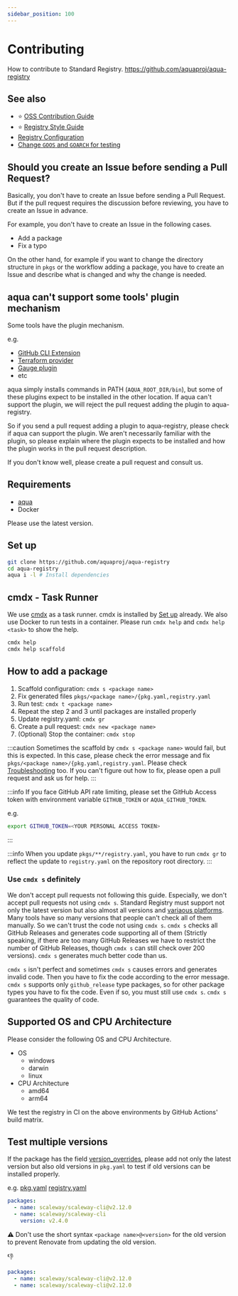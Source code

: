 ```yaml
---
sidebar_position: 100
---
```


# Contributing

How to contribute to Standard Registry. https://github.com/aquaproj/aqua-registry

## See also

- :star: [OSS Contribution Guide](https://github.com/suzuki-shunsuke/oss-contribution-guide)
- :star: [Registry Style Guide](https://aquaproj.github.io/docs/develop-registry/registry-style-guide)
- [Registry Configuration](/docs/reference/registry-config/)
- [Change `GOOS` and `GOARCH` for testing](/docs/develop-registry/change-os-arch-for-test)

## Should you create an Issue before sending a Pull Request?

Basically, you don't have to create an Issue before sending a Pull Request.
But if the pull request requires the discussion before reviewing, you have to create an Issue in advance.

For example, you don't have to create an Issue in the following cases.

- Add a package
- Fix a typo

On the other hand, for example if you want to change the directory structure in `pkgs` or the workflow adding a package,
you have to create an Issue and describe what is changed and why the change is needed.

## aqua can't support some tools' plugin mechanism

Some tools have the plugin mechanism.

e.g.

- [GitHub CLI Extension](https://docs.github.com/en/github-cli/github-cli/creating-github-cli-extensions)
- [Terraform provider](https://developer.hashicorp.com/terraform/language/providers)
- [Gauge plugin](https://docs.gauge.org/plugin.html?os=macos&language=java&ide=null)
- etc

aqua simply installs commands in PATH (`AQUA_ROOT_DIR/bin`), but some of these plugins expect to be installed in the other location.
If aqua can't support the plugin, we will reject the pull request adding the plugin to aqua-registry.

So if you send a pull request adding a plugin to aqua-registry, please check if aqua can support the plugin.
We aren't necessarily familiar with the plugin, so please explain where the plugin expects to be installed and how the plugin works in the pull request description.

If you don't know well, please create a pull request and consult us.

## Requirements

- [aqua](https://aquaproj.github.io/docs/install)
- Docker

Please use the latest version.

## Set up

```sh
git clone https://github.com/aquaproj/aqua-registry
cd aqua-registry
aqua i -l # Install dependencies
```

## cmdx - Task Runner

We use [cmdx](https://github.com/suzuki-shunsuke/cmdx) as a task runner.
cmdx is installed by [Set up](#set-up) already.
We also use Docker to run tests in a container.
Please run `cmdx help` and `cmdx help <task>` to show the help.

```sh
cmdx help
cmdx help scaffold
```

## How to add a package

1. Scaffold configuration: `cmdx s <package name>`
1. Fix generated files `pkgs/<package name>/{pkg.yaml,registry.yaml`
1. Run test: `cmdx t <package name>`
1. Repeat the step 2 and 3 until packages are installed properly
1. Update registry.yaml: `cmdx gr`
1. Create a pull request: `cmdx new <package name>`
1. (Optional) Stop the container: `cmdx stop`

:::caution
Sometimes the scaffold by `cmdx s <package name>` would fail, but this is expected.
In this case, please check the error message and fix `pkgs/<package name>/{pkg.yaml,registry.yaml`.
Please check [Troubleshooting](/docs/trouble-shooting) too.
If you can't figure out how to fix, please open a pull request and ask us for help.
:::

:::info
If you face GitHub API rate limiting, please set the GitHub Access token with environment variable `GITHUB_TOKEN` or `AQUA_GITHUB_TOKEN`.

e.g.

```sh
export GITHUB_TOKEN=<YOUR PERSONAL ACCESS TOKEN>
```
:::

:::info
When you update `pkgs/**/registry.yaml`, you have to run `cmdx gr` to reflect the update to `registry.yaml` on the repository root directory.
:::

### Use `cmdx s` definitely

We don't accept pull requests not following this guide.
Especially, we don't accept pull requests not using `cmdx s`.
Standard Registry must support not only the latest version but also almost all versions and [variaous platforms](#supported-os-and-cpu-architecture).
Many tools have so many versions that people can't check all of them manually.
So we can't trust the code not using `cmdx s`.
`cmdx s` checks all GitHub Releases and generates code supporting all of them (Strictly speaking, if there are too many GitHub Releases we have to restrict the number of GitHub Releases, though `cmdx s` can still check over 200 versions).
`cmdx s` generates much better code than us.

`cmdx s` isn't perfect and sometimes `cmdx s` causes errors and generates invalid code.
Then you have to fix the code according to the error message.
`cmdx s` supports only `github_release` type packages, so for other package types you have to fix the code.
Even if so, you must still use `cmdx s`.
`cmdx s` guarantees the quality of code.

## Supported OS and CPU Architecture

Please consider the following OS and CPU Architecture.

- OS
  - windows
  - darwin
  - linux
- CPU Architecture
  - amd64
  - arm64

We test the registry in CI on the above environments by GitHub Actions' build matrix.

## Test multiple versions

If the package has the field [version_overrides](/docs/reference/registry-config/version-overrides),
please add not only the latest version but also old versions in `pkg.yaml` to test if old versions can be installed properly.

e.g. [pkg.yaml](https://github.com/aquaproj/aqua-registry/blob/main/pkgs/scaleway/scaleway-cli/pkg.yaml) [registry.yaml](https://github.com/aquaproj/aqua-registry/blob/main/pkgs/scaleway/scaleway-cli/registry.yaml)

```yaml
packages:
  - name: scaleway/scaleway-cli@v2.12.0
  - name: scaleway/scaleway-cli
    version: v2.4.0
```

:warning: Don't use the short syntax `<package name>@<version>` for the old version to prevent Renovate from updating the old version.

:thumbsdown:

```yaml
packages:
  - name: scaleway/scaleway-cli@v2.12.0
  - name: scaleway/scaleway-cli@v2.12.0
```
